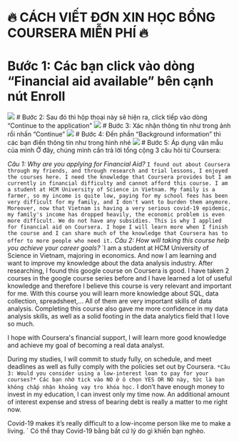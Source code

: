# 🔥 CÁCH VIẾT ĐƠN XIN HỌC BỔNG COURSERA MIỄN PHÍ 🔥

# Bước 1: Các bạn click vào dòng “Financial aid available” bên cạnh nút Enroll 
<img src = "https://i.imgur.com/DgZb82j.png">
# Bước 2: Sau đó thì hộp thoại này sẽ hiện ra, click tiếp vào dòng “Continue to the application” 
<img src = "https://cdn.ivolunteervietnam.com/wp-content/uploads/2021/07/26094024/223125794_324179769129857_3267521119492771409_n.jpg">
# Bước 3: Xác nhận thông tin như trong ảnh rồi nhấn “Continue”
<img src = "https://cdn.ivolunteervietnam.com/wp-content/uploads/2021/07/26094023/216426533_324179775796523_4030244886338074403_n.jpg">
# Bước 4: Đến phần “Background information” thì các bạn điền thông tin như trong hình nhé
<img src = "https://cdn.ivolunteervietnam.com/wp-content/uploads/2021/07/26094251/217578875_324179865796514_7723955443087358651_n-1-768x406.jpg">
# Bước 5: Áp dụng văn mẫu của mình
Ở đây, chúng mình cần trả lời tổng cộng 3 câu hỏi từ Coursera:

*Câu 1: Why are you applying for Financial Aid?*
` I found out about Coursera through my friends, and through research and trial lessons, I enjoyed the courses here. I need the knowledge that Coursera provides but I am currently in financial difficulty and cannot afford this course. I am a student at HCM University of Science in Vietnam. My family is a farmer, so my income is quite low, paying for my school fees has been very difficult for my family, and I don't want to burden them anymore. Moreover, now that Vietnam is having a very serious covid-19 epidemic, my family's income has dropped heavily, the economic problem is even more difficult. We do not have any subsidies. This is why I applied for financial aid on Coursera. I hope I will learn more when I finish the course and I can share much of the knowledge that Coursera has to offer to more people who need it. `
*Câu 2: How will taking this course help you achieve your career goals?*
`I am a student at HCM University of Science in Vietnam, majoring in economics. And now I am learning and want to improve my knowledge about the data analysis industry. After researching, I found this google course on Coursera is good. I have taken 2 courses in the google course series before and I have learned a lot of useful knowledge and therefore I believe this course is very relevant and important for me. With this course you will learn more knowledge about SQL, data collection, spreadsheet,... All of them are very important skills of data analysis. Completing this course also gave me more confidence in my data analysis skills, as well as a solid footing in the data analytics field that I love so much.

I hope with Coursera's financial support, I will learn more good knowledge and achieve my goal of becoming a real data analyst.

During my studies, I will commit to study fully, on schedule, and meet deadlines as well as fully comply with the policies set out by Coursera. `
*Câu 3: Would you consider using a low-interest loan to pay for your courses?*
Các bạn nhớ tick vào NO ở ô chọn YES OR NO này, tức là bạn không chấp nhận khoảng vay tro khóa học.
` I don’t have enough money to invest in my education, I can invest only my time now. An additional amount of interest expense and stress of bearing debt is really a matter to me right now.

Covid-19 makes it’s really difficult to a low-income person like me to make a living. `
Có thể thay Covid-19 bằng bất cứ lý do gì khiến bạn nghèo.
